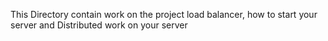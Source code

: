 This Directory contain work on the project load balancer, how to start your server and Distributed work on your server

